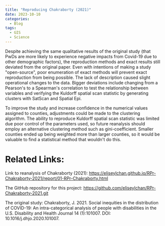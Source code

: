 ```yaml
---
title: "Reproducing Chakraborty (2021)"
date: 2023-10-10
categories:
  - Blog
tags:
  - GIS
  - Science
---
```


Despite achieving the same qualitative results of the original study (that PwDs are more likely to experience negative impacts from Covid-19 due to other demographic factors), the reproduction methods and exact results still deviated from the original paper. Even with intentions of making a study "open-source", poor enumeration of exact methods will prevent exact reproduction from being possible. The lack of description caused slight operational changes to the data. Bigger deviations include changing from a Pearson's to a Spearman's correlation to test the relationship between variables and verifying the Kuldorff spatial scan statistic by generating clusters with SatScan and Spatial Epi.

To improve the study and increase confidence in the numerical values assigned to counties, adjustments could be made to the clustering algorithm. The ability to reproduce Kuldorff spatial scan statistic was limited due poor control of the parameters used, so future reanalysis should employ an alternative clustering method such as gini-coefficient. Smaller counties ended up being weighted more than larger counties, so it would be valuable to find a statistical method that wouldn't do this.

# Related Links:
Link to reanalysis of Chakraborty (2021): <https://eliseylchan.github.io/RPr-Chakraborty-2021/report/01-RPr-Chakraborty.html>

The GitHub repository for this project: <https://github.com/eliseylchan/RPr-Chakraborty-2021.git>

The original study:
Chakraborty, J. 2021. Social inequities in the distribution of COVID-19: An intra-categorical analysis of people with disabilities in the U.S. Disability and Health Journal 14 (1):101007. DOI: 10.1016/j.dhjo.2020.101007.

